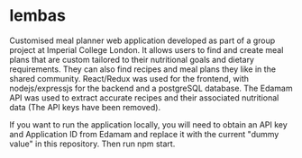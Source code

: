 # lembas
Customised meal planner web application developed as part of a group project at Imperial College London. It allows users to find and create meal plans that are custom tailored to their nutritional goals and dietary requirements. They can also find recipes and meal plans they like in the shared community. React/Redux was used for the frontend, with nodejs/expressjs for the backend and a postgreSQL database. The Edamam API was used to extract accurate recipes and their associated nutritional data (The API keys have been removed).

If you want to run the application locally, you will need to obtain an API key and Application ID from Edamam and replace it with the current "dummy value" in this repository. Then run npm start.


